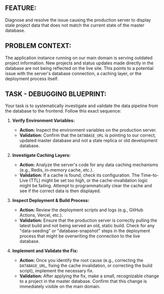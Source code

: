 ## FEATURE:
Diagnose and resolve the issue causing the production server to display stale project data that does not match the current state of the master database.

## PROBLEM CONTEXT:
The application instance running on our main domain is serving outdated project information. New projects and status updates made directly in the database are not being reflected on the live site. This points to a potential issue with the server's database connection, a caching layer, or the deployment process itself.

## TASK - DEBUGGING BLUEPRINT:
Your task is to systematically investigate and validate the data pipeline from the database to the frontend. Follow this exact sequence:

1.  **Verify Environment Variables:**
    - **Action:** Inspect the environment variables on the production server.
    - **Validation:** Confirm that the `DATABASE_URL` is pointing to our correct, updated master database and not a stale replica or old development database.

2.  **Investigate Caching Layers:**
    - **Action:** Analyze the server's code for any data caching mechanisms (e.g., Redis, in-memory cache, etc.).
    - **Validation:** If a cache is found, check its configuration. The Time-to-Live (TTL) might be set too high, or the cache-invalidation logic might be failing. Attempt to programmatically clear the cache and see if the correct data is then displayed.

3.  **Inspect Deployment & Build Process:**
    - **Action:** Review the deployment scripts and logs (e.g., GitHub Actions, Vercel, etc.).
    - **Validation:** Ensure that the production server is correctly pulling the latest build and not being served an old, static build. Check for any "data-seeding" or "database-snapshot" steps in the deployment process that might be overwriting the connection to the live database.

4.  **Implement and Validate the Fix:**
    - **Action:** Once you identify the root cause (e.g., correcting the `DATABASE_URL`, fixing the cache invalidation, or correcting the build script), implement the necessary fix.
    - **Validation:** After applying the fix, make a small, recognizable change to a project in the master database. Confirm that this change is immediately visible on the main domain.